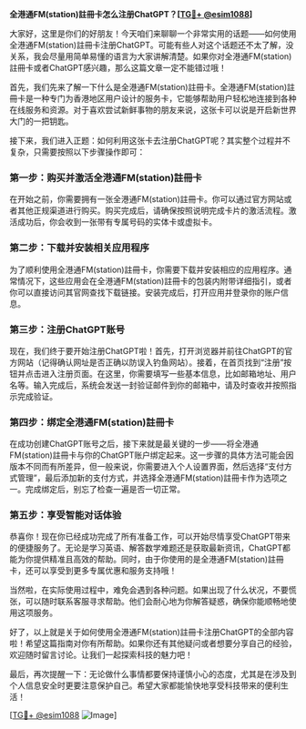 **全港通FM(station)註冊卡怎么注册ChatGPT？[[TG💪+ @esim1088](https://t.me/s/esim1088)]**

大家好，这里是你们的好朋友！今天咱们来聊聊一个非常实用的话题——如何使用全港通FM(station)註冊卡注册ChatGPT。可能有些人对这个话题还不太了解，没关系，我会尽量用简单易懂的语言为大家讲解清楚。如果你对全港通FM(station)註冊卡或者ChatGPT感兴趣，那么这篇文章一定不能错过哦！

首先，我们先来了解一下什么是全港通FM(station)註冊卡。全港通FM(station)註冊卡是一种专门为香港地区用户设计的服务卡，它能够帮助用户轻松地连接到各种在线服务和资源。对于喜欢尝试新鲜事物的朋友来说，这张卡可以说是开启新世界大门的一把钥匙。

接下来，我们进入正题：如何利用这张卡去注册ChatGPT呢？其实整个过程并不复杂，只需要按照以下步骤操作即可：

### 第一步：购买并激活全港通FM(station)註冊卡

在开始之前，你需要拥有一张全港通FM(station)註冊卡。你可以通过官方网站或者其他正规渠道进行购买。购买完成后，请确保按照说明完成卡片的激活流程。激活成功后，你会收到一张带有专属号码的实体卡或虚拟卡。

### 第二步：下载并安装相关应用程序

为了顺利使用全港通FM(station)註冊卡，你需要下载并安装相应的应用程序。通常情况下，这些应用会在全港通FM(station)註冊卡的包装内附带详细指引，或者你可以直接访问其官网查找下载链接。安装完成后，打开应用并登录你的账户信息。

### 第三步：注册ChatGPT账号

现在，我们终于要开始注册ChatGPT啦！首先，打开浏览器并前往ChatGPT的官方网站（记得确认网址是否正确以防误入钓鱼网站）。接着，在首页找到“注册”按钮并点击进入注册页面。在这里，你需要填写一些基本信息，比如邮箱地址、用户名等。输入完成后，系统会发送一封验证邮件到你的邮箱中，请及时查收并按照指示完成验证。

### 第四步：绑定全港通FM(station)註冊卡

在成功创建ChatGPT账号之后，接下来就是最关键的一步——将全港通FM(station)註冊卡与你的ChatGPT账户绑定起来。这一步骤的具体方法可能会因版本不同而有所差异，但一般来说，你需要进入个人设置界面，然后选择“支付方式管理”，最后添加新的支付方式，并选择全港通FM(station)註冊卡作为选项之一。完成绑定后，别忘了检查一遍是否一切正常。

### 第五步：享受智能对话体验

恭喜你！现在你已经成功完成了所有准备工作，可以开始尽情享受ChatGPT带来的便捷服务了。无论是学习英语、解答数学难题还是获取最新资讯，ChatGPT都能为你提供精准且高效的帮助。同时，由于你使用的是全港通FM(station)註冊卡，还可以享受到更多专属优惠和服务支持哦！

当然啦，在实际使用过程中，难免会遇到各种问题。如果出现了什么状况，不要慌张，可以随时联系客服寻求帮助。他们会耐心地为你解答疑惑，确保你能顺畅地使用这项服务。

好了，以上就是关于如何使用全港通FM(station)註冊卡注册ChatGPT的全部内容啦！希望这篇指南对你有所帮助。如果你还有其他疑问或者想要分享自己的经验，欢迎随时留言讨论。让我们一起探索科技的魅力吧！

最后，再次提醒一下：无论做什么事情都要保持谨慎小心的态度，尤其是在涉及到个人信息安全时更要注意保护自己。希望大家都能愉快地享受科技带来的便利生活！

[[TG💪+ @esim1088](https://t.me/s/esim1088) ![Image](https://i.postimg.cc/4NQfJmqS/Snipaste-2025-05-13-00-14-12.png)]